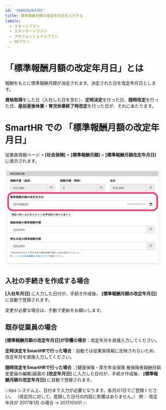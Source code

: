 ```yaml
---
id: '360026264393'
title: 標準報酬月額の改定年月日を入力する
labels:
  - スモールプラン
  - スタンダードプラン
  - プロフェッショナルプラン
  - ¥0プラン
---
```

# 「標準報酬月額の改定年月日」とは

報酬をもとに標準報酬月額が決定されます。決定された日を改定年月日とします。

**資格取得**をした日（入社した日を含む）、**定時決定**を行った日、**随時改定**を行った日、**産前産後休業・育児休業終了時改定**を行った日が、それにあたります。

# SmartHR での 「標準報酬月額の改定年月日」

従業員情報ページ > **\[社会保険\]** > **\[標準報酬月額\]** > **\[標準報酬月額改定年月日\]** に表示されます。

![](./360026264393-1.png)

## 入社の手続きを作成する場合

**\[入社年月日\]** に入力した日付が、手続き作成後、 **\[標準報酬月額の改定年月日\]** に自動で登録されます。

変更が必要な場合は、手動で更新をお願いします。

## 既存従業員の場合

**\[標準報酬月額の改定年月日\]が空欄の場合**：改定年月を直接入力してください。

**定時決定をSmartHRで行った場合**：自動では従業員情報に反映されないため、改定年月を直接入力してください。

**随時改定をSmartHRで行った場合**：\[健康保険・厚生年金保険 被保険者報酬月額変更届の編集\]画面の **\[改定年月日\]** に入力した日付が、手続き作成後、 **\[標準報酬月額の改定年月日\]** に自動で登録されます。

:::tips
システム上、日付まで入力が必要となります。各月の1日でご登録ください。
（改定月に対して、登録した日付の内容に影響はありません。）
例： 改定年月が 2017年1月 の場合 → 2017/01/01
:::
